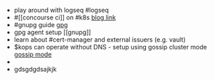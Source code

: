 - play around with logseq #logseq
- #[[concourse ci]] on #k8s [blog link](https://blog.nono.io/post/concourse_on_k8s-1/)
- #gnupg guide [gpg](https://github.com/bfrg/gpg-guide)
- gpg agent setup [[gnupg]]
- learn about #cert-manager and external issuers (e.g. vault)
- $kops can operate without DNS - setup using gossip cluster mode [gossip mode](https://kops.sigs.k8s.io/gossip/)
-
- gdsgdgdsajkjk